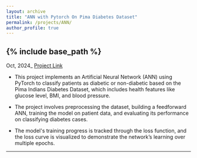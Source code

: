 ```yaml
---
layout: archive
title: "ANN with Pytorch On Pima Diabetes Dataset"
permalink: /projects/ANN/
author_profile: true
---
```


{% include base_path %}
-----

Oct, 2024_
 [Project Link](https://github.com/Nihar1402-iit/ANN-with-PyTorch-Pima-Indians-Diabetes-Prediction)

- This project implements an Artificial Neural Network (ANN) using PyTorch to classify patients as diabetic or non-diabetic based on the Pima Indians Diabetes Dataset, which includes health features like glucose level, BMI, and blood pressure.

- The project involves preprocessing the dataset, building a feedforward ANN, training the model on patient data, and evaluating its performance on classifying diabetes cases.

- The model's training progress is tracked through the loss function, and the loss curve is visualized to demonstrate the network’s learning over multiple epochs.
---


